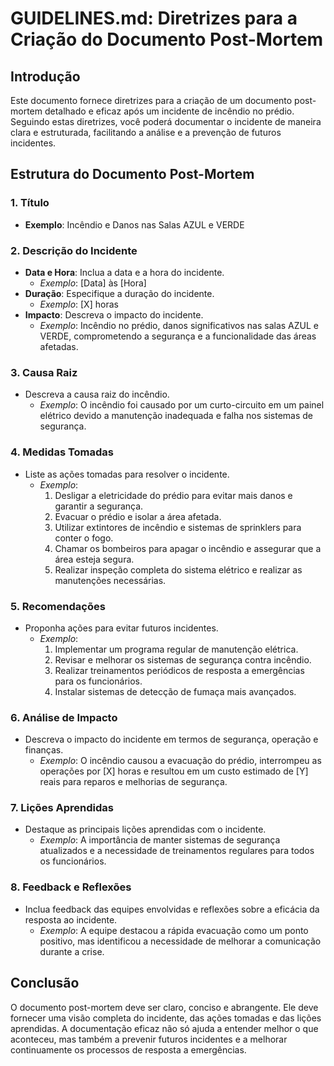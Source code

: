 # GUIDELINES.md: Diretrizes para a Criação do Documento Post-Mortem

## Introdução

Este documento fornece diretrizes para a criação de um documento post-mortem detalhado e eficaz após um incidente de incêndio no prédio. Seguindo estas diretrizes, você poderá documentar o incidente de maneira clara e estruturada, facilitando a análise e a prevenção de futuros incidentes.

## Estrutura do Documento Post-Mortem

### 1. Título

- **Exemplo**: Incêndio e Danos nas Salas AZUL e VERDE

### 2. Descrição do Incidente

- **Data e Hora**: Inclua a data e a hora do incidente.
  - *Exemplo*: [Data] às [Hora]
- **Duração**: Especifique a duração do incidente.
  - *Exemplo*: [X] horas
- **Impacto**: Descreva o impacto do incidente.
  - *Exemplo*: Incêndio no prédio, danos significativos nas salas AZUL e VERDE, comprometendo a segurança e a funcionalidade das áreas afetadas.

### 3. Causa Raiz

- Descreva a causa raiz do incêndio.
  - *Exemplo*: O incêndio foi causado por um curto-circuito em um painel elétrico devido a manutenção inadequada e falha nos sistemas de segurança.

### 4. Medidas Tomadas

- Liste as ações tomadas para resolver o incidente.
  - *Exemplo*:
    1. Desligar a eletricidade do prédio para evitar mais danos e garantir a segurança.
    2. Evacuar o prédio e isolar a área afetada.
    3. Utilizar extintores de incêndio e sistemas de sprinklers para conter o fogo.
    4. Chamar os bombeiros para apagar o incêndio e assegurar que a área esteja segura.
    5. Realizar inspeção completa do sistema elétrico e realizar as manutenções necessárias.

### 5. Recomendações

- Proponha ações para evitar futuros incidentes.
  - *Exemplo*:
    1. Implementar um programa regular de manutenção elétrica.
    2. Revisar e melhorar os sistemas de segurança contra incêndio.
    3. Realizar treinamentos periódicos de resposta a emergências para os funcionários.
    4. Instalar sistemas de detecção de fumaça mais avançados.

### 6. Análise de Impacto

- Descreva o impacto do incidente em termos de segurança, operação e finanças.
  - *Exemplo*: O incêndio causou a evacuação do prédio, interrompeu as operações por [X] horas e resultou em um custo estimado de [Y] reais para reparos e melhorias de segurança.

### 7. Lições Aprendidas

- Destaque as principais lições aprendidas com o incidente.
  - *Exemplo*: A importância de manter sistemas de segurança atualizados e a necessidade de treinamentos regulares para todos os funcionários.

### 8. Feedback e Reflexões

- Inclua feedback das equipes envolvidas e reflexões sobre a eficácia da resposta ao incidente.
  - *Exemplo*: A equipe destacou a rápida evacuação como um ponto positivo, mas identificou a necessidade de melhorar a comunicação durante a crise.

## Conclusão

O documento post-mortem deve ser claro, conciso e abrangente. Ele deve fornecer uma visão completa do incidente, das ações tomadas e das lições aprendidas. A documentação eficaz não só ajuda a entender melhor o que aconteceu, mas também a prevenir futuros incidentes e a melhorar continuamente os processos de resposta a emergências.
